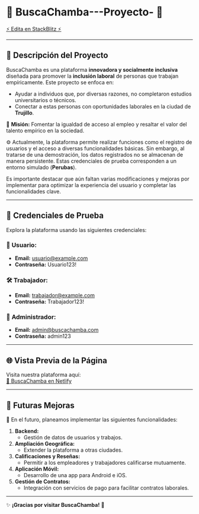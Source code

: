 # 🌟 BuscaChamba---Proyecto- 🌟

[⚡️ Edita en StackBlitz ⚡️](https://stackblitz.com/~/github.com/gussanx1/BuscaChamba---Proyecto-)

---

## 📝 Descripción del Proyecto
BuscaChamba es una plataforma **innovadora y socialmente inclusiva** diseñada para promover la **inclusión laboral** de personas que trabajan empíricamente. Este proyecto se enfoca en:

- Ayudar a individuos que, por diversas razones, no completaron estudios universitarios o técnicos.
- Conectar a estas personas con oportunidades laborales en la ciudad de **Trujillo**.

🎯 **Misión:** Fomentar la igualdad de acceso al empleo y resaltar el valor del talento empírico en la sociedad.

⚙️ Actualmente, la plataforma permite realizar funciones como el registro de usuarios y el acceso a diversas funcionalidades básicas. Sin embargo, al tratarse de una demostración, los datos registrados no se almacenan de manera persistente. Estas credenciales de prueba corresponden a un entorno simulado (**Perubas**). 

Es importante destacar que aún faltan varias modificaciones y mejoras por implementar para optimizar la experiencia del usuario y completar las funcionalidades clave.

---

## 🔑 Credenciales de Prueba
Explora la plataforma usando las siguientes credenciales:

### 👤 **Usuario:**
- **Email:** usuario@example.com
- **Contraseña:** Usuario123!

### 🛠️ **Trabajador:**
- **Email:** trabajador@example.com
- **Contraseña:** Trabajador123!

### 🔧 **Administrador:**
- **Email:** admin@buscachamba.com
- **Contraseña:** admin123

---

## 🌐 Vista Previa de la Página
Visita nuestra plataforma aquí:  
[🔗 BuscaChamba en Netlify](https://buscachambape.netlify.app/)

---

## 🚀 Futuras Mejoras
🌟 En el futuro, planeamos implementar las siguientes funcionalidades:

1. **Backend:**
   - Gestión de datos de usuarios y trabajos.
2. **Ampliación Geográfica:**
   - Extender la plataforma a otras ciudades.
3. **Calificaciones y Reseñas:**
   - Permitir a los empleadores y trabajadores calificarse mutuamente.
4. **Aplicación Móvil:**
   - Desarrollo de una app para Android e iOS.
5. **Gestión de Contratos:**
   - Integración con servicios de pago para facilitar contratos laborales.

---

✨ **¡Gracias por visitar BuscaChamba!** 🌟
